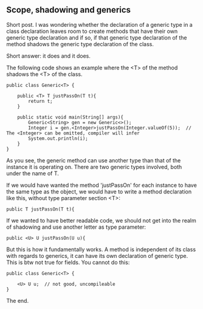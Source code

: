 ## Scope, shadowing and generics

Short post. I was wondering whether the declaration of a generic type in a class declaration leaves room to create methods that have their own generic type declaration and if so, if that generic type declaration of the method shadows the generic type declaration of the class. 

Short answer: it does and it does.

The following code shows an example where the \<T\> of the method shadows the \<T\> of the class. 

```
public class Generic<T> {

    public <T> T justPassOn(T t){
        return t;
    }

    public static void main(String[] args){
        Generic<String> gen = new Generic<>();
        Integer i = gen.<Integer>justPassOn(Integer.valueOf(5));  // The <Integer> can be omitted, compiler will infer
        System.out.println(i);
    }
}
```

As you see, the generic method can use another type than that of the instance it is operating on. There are two generic types involved, both under the name of T.

If we would have wanted the method 'justPassOn' for each instance to have the same type as the object, we would have to write a method declaration like this, without type parameter section \<T\>:

```
public T justPassOn(T t){
```

If we wanted to have better readable code, we should not get into the realm of shadowing and use another letter as type parameter:

```
public <U> U justPassOn(U u){
```

But this is how it fundamentally works. A method is independent of its class with regards to generics, it can have its own declaration of generic type. This is btw not true for fields. You cannot do this:

```
public class Generic<T> {

    <U> U u;  // not good, uncompileable
}
```

The end.




